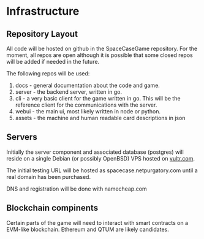 # Infrastructure

## Repository Layout

All code will be hosted on github in the SpaceCaseGame repository.  For the moment, all repos are open although it is possible that some closed repos will be added if needed in the future.

The following repos will be used:

1. docs - general documentation about the code and game.
2. server - the backend server, written in go.
3. cli - a very basic client for the game written in go.  This will be the reference client for the communications with the server.
4. webui - the main ui, most likely written in node or python.
5. assets - the machine and human readable card descriptions in json

## Servers

Initially the server component and associated database (postgres) will reside on a single Debian (or possibly OpenBSD) VPS hosted on [vultr.com](https://www.vultr.com/?ref=7130880).

The initial testing URL will be hosted as spacecase.netpurgatory.com until a real domain has been purchased.

DNS and registration will be done with namecheap.com

## Blockchain compinents

Certain parts of the game will need to interact with smart contracts on a EVM-like blockchain.  Ethereum and QTUM are likely candidates.


